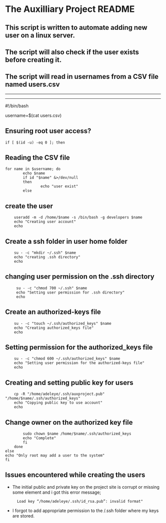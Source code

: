 # The Auxilliary Project README

## This script is written to automate adding new user on a linux server.
## The script will also check if the user exists before creating it.
## The script will read in usernames from a CSV file named users.csv
___
___

#!/bin/bash

username=$(cat users.csv)

## Ensuring root user access?
    if [ $(id -u) -eq 0 ]; then

## Reading the CSV file
	for name in $username; do
        	echo $name
        	if id "$name" &>/dev/null
        	then
            		echo "user exist"
        	else
## create the user
        useradd -m -d /home/$name -s /bin/bash -g developers $name
        echo "Creating user account"
        echo

## Create a ssh folder in user home folder
        su - -c "mkdir ~/.ssh" $name
        echo "creating .ssh directory"
        echo

## changing user permission on the .ssh directory
         su - -c "chmod 700 ~/.ssh" $name
         echo "Setting user permission for .ssh directory"
         echo

## Create an authorized-keys file
        su - -c "touch ~/.ssh/authorized_keys" $name
        echo "Creating authorized_keys file"
        echo

## Setting permission for the authorized_keys file
        su - -c "chmod 600 ~/.ssh/authorized_keys" $name
        echo "Setting user permission for the authorized-keys file"
        echo

## Creating and setting public key for users
        cp -R "/home/adeleye/.ssh/auxproject.pub" "/home/$name/.ssh/authorized_keys"
        echo "Copying public key to use account"
        echo

## Change owner on the authorized key file
            sudo chown $name /home/$name/.ssh/authorized_keys
            echo "Complete"
            fi
        done
    else
    echo "Only root may add a user to the system"
    fi



## Issues encountered while creating the users
* The initial public and private key on the project site is corrupt or missing some element and i got this error message;

        Load key “/home/adeleye/.ssh/id_rsa.pub”: invalid format"

* I forgot to add appropriate permission to the /.ssh folder where my keys are stored.